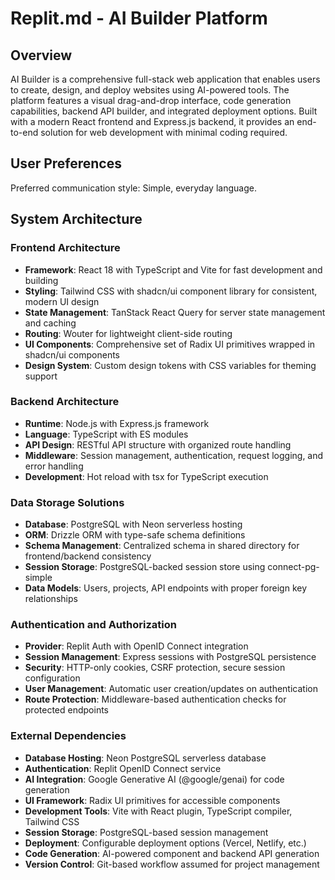 # Replit.md - AI Builder Platform

## Overview

AI Builder is a comprehensive full-stack web application that enables users to create, design, and deploy websites using AI-powered tools. The platform features a visual drag-and-drop interface, code generation capabilities, backend API builder, and integrated deployment options. Built with a modern React frontend and Express.js backend, it provides an end-to-end solution for web development with minimal coding required.

## User Preferences

Preferred communication style: Simple, everyday language.

## System Architecture

### Frontend Architecture
- **Framework**: React 18 with TypeScript and Vite for fast development and building
- **Styling**: Tailwind CSS with shadcn/ui component library for consistent, modern UI design
- **State Management**: TanStack React Query for server state management and caching
- **Routing**: Wouter for lightweight client-side routing
- **UI Components**: Comprehensive set of Radix UI primitives wrapped in shadcn/ui components
- **Design System**: Custom design tokens with CSS variables for theming support

### Backend Architecture
- **Runtime**: Node.js with Express.js framework
- **Language**: TypeScript with ES modules
- **API Design**: RESTful API structure with organized route handling
- **Middleware**: Session management, authentication, request logging, and error handling
- **Development**: Hot reload with tsx for TypeScript execution

### Data Storage Solutions
- **Database**: PostgreSQL with Neon serverless hosting
- **ORM**: Drizzle ORM with type-safe schema definitions
- **Schema Management**: Centralized schema in shared directory for frontend/backend consistency
- **Session Storage**: PostgreSQL-backed session store using connect-pg-simple
- **Data Models**: Users, projects, API endpoints with proper foreign key relationships

### Authentication and Authorization
- **Provider**: Replit Auth with OpenID Connect integration
- **Session Management**: Express sessions with PostgreSQL persistence
- **Security**: HTTP-only cookies, CSRF protection, secure session configuration
- **User Management**: Automatic user creation/updates on authentication
- **Route Protection**: Middleware-based authentication checks for protected endpoints

### External Dependencies
- **Database Hosting**: Neon PostgreSQL serverless database
- **Authentication**: Replit OpenID Connect service
- **AI Integration**: Google Generative AI (@google/genai) for code generation
- **UI Framework**: Radix UI primitives for accessible components
- **Development Tools**: Vite with React plugin, TypeScript compiler, Tailwind CSS
- **Session Storage**: PostgreSQL-based session management
- **Deployment**: Configurable deployment options (Vercel, Netlify, etc.)
- **Code Generation**: AI-powered component and backend API generation
- **Version Control**: Git-based workflow assumed for project management